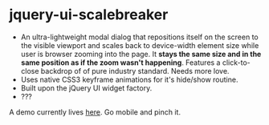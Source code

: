 jquery-ui-scalebreaker
============================

- An ultra-lightweight modal dialog that repositions itself on the screen to the visible viewport and scales back to device-width element size while user is browser zooming into the page. It **stays the same size and in the same position as if the zoom wasn't happening**. Features a click-to-close backdrop of of pure industry standard. Needs more love.
- Uses native CSS3 keyframe animations for it's hide/show routine.
- Built upon the jQuery UI widget factory.
- ???

A demo currently lives [here](http://mystrd.at/testing/jq-scalebreaker/demo/). Go mobile and pinch it.
